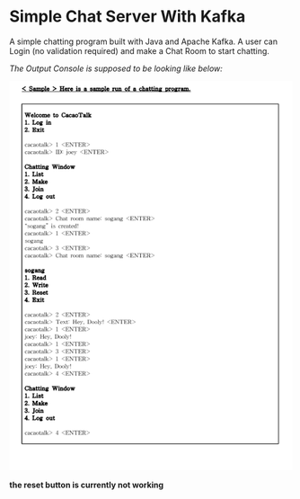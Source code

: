 # Simple Chat Server With Kafka
A simple chatting program built with Java and Apache Kafka. A user can Login (no validation required) and make a Chat Room to start chatting.

*The Output Console is supposed to be looking like below:*

![](images/output-snapshot.PNG)

**the reset button is currently not working**

